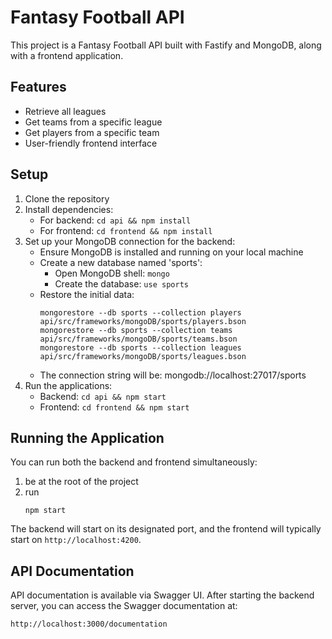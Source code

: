 # Fantasy Football API

This project is a Fantasy Football API built with Fastify and MongoDB, along with a frontend application.

## Features

- Retrieve all leagues
- Get teams from a specific league
- Get players from a specific team
- User-friendly frontend interface

## Setup

1. Clone the repository
2. Install dependencies:
   - For backend: `cd api && npm install`
   - For frontend: `cd frontend && npm install`
3. Set up your MongoDB connection for the backend:
   - Ensure MongoDB is installed and running on your local machine
   - Create a new database named 'sports':
     - Open MongoDB shell: `mongo`
     - Create the database: `use sports`
   - Restore the initial data:
     ```
     mongorestore --db sports --collection players api/src/frameworks/mongoDB/sports/players.bson
     mongorestore --db sports --collection teams api/src/frameworks/mongoDB/sports/teams.bson
     mongorestore --db sports --collection leagues api/src/frameworks/mongoDB/sports/leagues.bson
     ```
   - The connection string will be: mongodb://localhost:27017/sports
4. Run the applications:
   - Backend: `cd api && npm start`
   - Frontend: `cd frontend && npm start`


## Running the Application

You can run both the backend and frontend simultaneously:

1. be at the root of the project
2. run   
   ```
   npm start
   ```
The backend will start on its designated port, and the frontend will typically start on `http://localhost:4200`.

## API Documentation

API documentation is available via Swagger UI. After starting the backend server, you can access the Swagger documentation at:

`http://localhost:3000/documentation`



